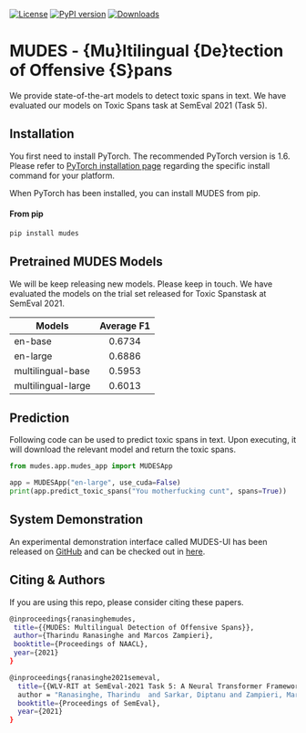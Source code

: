 [![License](https://img.shields.io/badge/License-Apache%202.0-blue.svg)](https://opensource.org/licenses/Apache-2.0) 
[![PyPI version](https://img.shields.io/pypi/v/mudes?color=%236ecfbd&label=pypi%20package&style=flat-square)](https://pypi.org/project/mudes/)
[![Downloads](https://pepy.tech/badge/mudes)](https://pepy.tech/project/mudes)
# MUDES - {Mu}ltilingual {De}tection of Offensive {S}pans

We provide state-of-the-art models to detect toxic spans in text. We have evaluated our models on  Toxic Spans task at SemEval 2021 (Task 5).

## Installation
You first need to install PyTorch. The recommended PyTorch version is 1.6.
Please refer to [PyTorch installation page](https://pytorch.org/get-started/locally/#start-locally) regarding the specific install command for your platform.

When PyTorch has been installed, you can install MUDES from pip. 

#### From pip

```bash
pip install mudes
```

## Pretrained MUDES Models

We will be keep releasing new models. Please keep in touch. We have evaluated the models on the trial set released for Toxic Spanstask at SemEval 2021.

| Models               | Average F1    |
|----------------------|:-------------:|
| en-base              | 0.6734        |
| en-large             | 0.6886        |
| multilingual-base    | 0.5953        |
| multilingual-large   | 0.6013        |

## Prediction
Following code can be used to predict toxic spans in text. Upon executing, it will download the relevant model and return the toxic spans.   

```python
from mudes.app.mudes_app import MUDESApp

app = MUDESApp("en-large", use_cuda=False)
print(app.predict_toxic_spans("You motherfucking cunt", spans=True))

```

## System Demonstration
An experimental demonstration interface called MUDES-UI has been released on [GitHub](https://github.com/TharinduDR/MUDES-UI) and can be checked out in [here](http://rgcl.wlv.ac.uk/tharindu_demo/).


## Citing & Authors
If you are using this repo, please consider citing these papers.

```bash
@inproceedings{ranasinghemudes,
 title={{MUDES: Multilingual Detection of Offensive Spans}}, 
 author={Tharindu Ranasinghe and Marcos Zampieri},  
 booktitle={Proceedings of NAACL},
 year={2021}
}
```

```bash
@inproceedings{ranasinghe2021semeval,
  title={{WLV-RIT at SemEval-2021 Task 5: A Neural Transformer Framework for Detecting Toxic Spans}},
  author = "Ranasinghe, Tharindu  and Sarkar, Diptanu and Zampieri, Marcos and Ororbia, Alex",
  booktitle={Proceedings of SemEval},
  year={2021}
}
```
